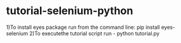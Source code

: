 # tutorial-selenium-python

1)To install eyes package run from the command line: pip install eyes-selenium 
2)To executethe tutorial script run - python tutorial.py  

